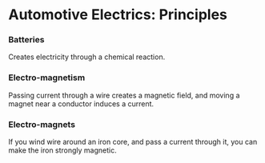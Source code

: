 # Automotive Electrics: Principles

### Batteries
Creates electricity through a chemical reaction.

### Electro-magnetism
Passing current through a wire creates a magnetic field, and moving a magnet near a conductor induces a current. 
### Electro-magnets
If you wind wire around an iron core, and pass a current through it, you can make the iron strongly magnetic.